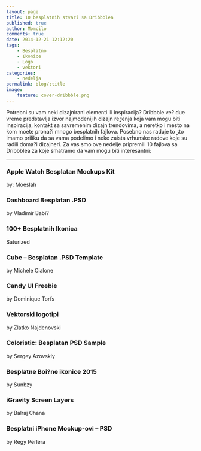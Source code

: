 ```yaml
---
layout: page
title: 10 besplatnih stvari sa Dribbblea
published: true
author: Momcilo
comments: true
date: 2014-12-21 12:12:20
tags:
    - Besplatno
    - Ikonice
    - Logo
    - vektori
categories:
    - nedelja
permalink: blog/:title
image:
    feature: cover-dribbble.png
---
```

Potrebni su vam neki dizajnirani elementi ili inspiracija? Dribbble ve? du‍e vreme predstavlja izvor najmodenijih dizajn reڑenja koja vam mogu biti inspiracija, kontakt sa savremenim dizajn trendovima, a neretko i mesto na kom mo‍ete prona?i mnogo besplatnih fajlova. Posebno nas raduje to ڑto imamo priliku da sa vama podelimo i neke zaista vrhunske radove koje su radili doma?i dizajneri. Za vas smo ove nedelje pripremili 10 fajlova sa Dribbblea za koje smatramo da vam mogu biti interesantni:

* * *

### Apple Watch Besplatan Mockups Kit

by: Moeslah 

### Dashboard Besplatan .PSD

by Vladimir Babi? 

### 100+ Besplatnih Ikonica

Saturized 

### Cube &#8211; Besplatan .PSD Template

by Michele Cialone 

### Candy UI Freebie

by Dominique Torfs 

### Vektorski logotipi

by Zlatko Najdenovski 

### Coloristic: Besplatan PSD Sample

by Sergey Azovskiy 

### Besplatne Bo‍i?ne ikonice 2015

by Sunbzy 

### iGravity Screen Layers

by Balraj Chana 

### Besplatni iPhone Mockup-ovi &#8211; PSD

by Regy Perlera